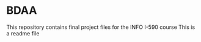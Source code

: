 # BDAA
This repository contains final project files for the INFO I-590 course
This is a readme file
